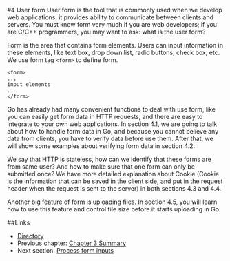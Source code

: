 #4 User form
User form is the tool that is commonly used when we develop web applications, it provides ability to communicate between clients and servers. You must know form very much if you are web developers; if you are C/C++ programmers, you may want to ask: what is the user form?

Form is the area that contains form elements. Users can input information in these elements, like text box, drop down list, radio buttons, check box, etc. We use form tag `<form>` to define form.

	<form>
	...
	input elements
	...
	</form>

Go has already had many convenient functions to deal with use form, like you can easily get form data in HTTP requests, and there are easy to integrate to your own web applications. In section 4.1, we are going to talk about how to handle form data in Go, and because you cannot believe any data from clients, you have to verify data before use them. After that, we will show some examples about verifying form data in section 4.2.

We say that HTTP is stateless, how can we identify that these forms are from same user? And how to make sure that one form can only be submitted once? We have more detailed explanation about Cookie (Cookie is the information that can be saved in the client side, and put in the request header when the request is sent to the server) in both sections 4.3 and 4.4.

Another big feature of form is uploading files. In section 4.5, you will learn how to use this feature and control file size before it starts uploading in Go.

##Links
- [Directory](preface.md)
- Previous chapter: [Chapter 3 Summary](03.5.md)
- Next section: [Process form inputs](04.1.md)
